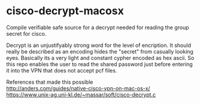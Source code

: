 # cisco-decrypt-macosx
Compile verifiable safe source for a decrypt needed for reading the group secret for cisco.

Decrypt is an unjustifyably strong word for the level of encription. It should really be described as an encoding hides the "secret" from casually looking eyes. Basically its a very light and constant cypher encoded as hex ascii. So this repo enables the user to read the shared password just before entering it into the VPN that does not accept pcf files.

References that made this possible</br>
http://anders.com/guides/native-cisco-vpn-on-mac-os-x/ <br/>
https://www.unix-ag.uni-kl.de/~massar/soft/cisco-decrypt.c <br/>
